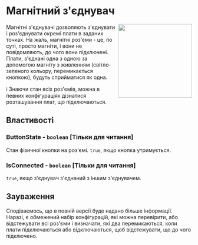 # Магнітний з'єднувач

<img src="https://docs.retrogadgets.game/api/modules/MagneticConnector.png" width="200" align="right">

Магнітні з'єднувачі дозволяють з'єднувати і роз'єднувати окремі плати в заданих точках. На жаль, магнітні роз'єми - це, по суті, просто магніти, і вони не повідомляють, до чого вони підключені. Плати, з'єднані одна з одною за допомогою магніту з живленням (світло-зеленого кольору, перемикається кнопкою), будуть сприйматися як одна.

ℹ️ Знаючи стан всіх роз'ємів, можна в певних конфігураціях дізнатися розташування плат, що підключаються.

## Властивості

### ButtonState - `boolean` **[Тільки для читання]**
Стан фізичної кнопки на роз'ємі. `true`, якщо кнопка утримується.

### IsConnected - `boolean` **[Тільки для читання]**
`true`, якщо з'єднувач з'єднаний з іншим з'єднувачем. 

## Зауваження
Сподіваємось, що в повній версії буде надано більше інформації. Наразі, є обмежений набір конфігурацій, які можна перевірити, або відстежувати всі роз'єми і визначати, які два перемикаються, коли плати підключаються або відключаються, щоб відстежувати, що до чого підключено.